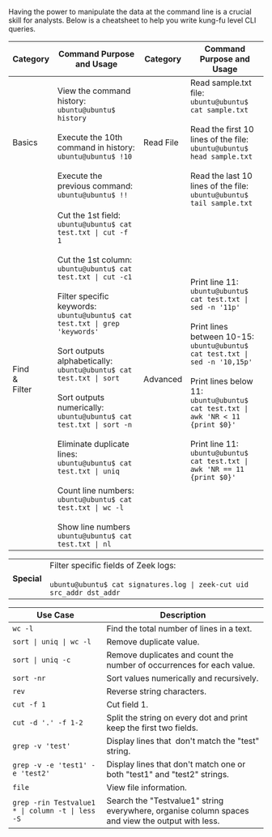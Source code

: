 Having the power to manipulate the data at the command line is a crucial skill for analysts. Below is a cheatsheet to help you write kung-fu level CLI queries.

| Category                | Command Purpose and Usage                                                                                                                                                                                                                                                                                                                                                                                                                                                                                                                                                                                                       | Category  | Command Purpose and Usage                                                                                                                                                                                                                                                                                                                       |
| ----------------------- | ------------------------------------------------------------------------------------------------------------------------------------------------------------------------------------------------------------------------------------------------------------------------------------------------------------------------------------------------------------------------------------------------------------------------------------------------------------------------------------------------------------------------------------------------------------------------------------------------------------------------------- | --------- | ----------------------------------------------------------------------------------------------------------------------------------------------------------------------------------------------------------------------------------------------------------------------------------------------------------------------------------------------- |
| Basics                  | View the command history:  <br>`ubuntu@ubuntu$ history`  <br><br>Execute the 10th command in history:  <br>`ubuntu@ubuntu$ !10`<br><br>Execute the previous command:  <br>`ubuntu@ubuntu$ !!`                                                                                                                                                                                                                                                                                                                                                                                                                                   | Read File | Read sample.txt file:  <br>`ubuntu@ubuntu$ cat sample.txt`<br><br>Read the first 10 lines of the file:  <br>`ubuntu@ubuntu$ head sample.txt`  <br><br>Read the last 10 lines of the file:  <br>`ubuntu@ubuntu$ tail sample.txt`                                                                                                                 |
| Find  <br>&  <br>Filter | Cut the 1st field:  <br>`ubuntu@ubuntu$ cat test.txt \| cut -f 1`  <br><br>Cut the 1st column:  <br>`ubuntu@ubuntu$ cat test.txt \| cut -c1`  <br><br>Filter specific keywords:  <br>`ubuntu@ubuntu$ cat test.txt \| grep 'keywords'`  <br><br>Sort outputs alphabetically:  <br>`ubuntu@ubuntu$ cat test.txt \| sort`<br><br>Sort outputs numerically:  <br>`ubuntu@ubuntu$ cat test.txt \| sort -n`<br><br>Eliminate duplicate lines:  <br>`ubuntu@ubuntu$ cat test.txt \| uniq`  <br><br>Count line numbers:  <br>`ubuntu@ubuntu$ cat test.txt \| wc -l`  <br><br>Show line numbers  <br>`ubuntu@ubuntu$ cat test.txt \| nl` | Advanced  | Print line 11:  <br>`ubuntu@ubuntu$ cat test.txt \| sed -n '11p'`  <br><br>Print lines between 10-15:  <br>`ubuntu@ubuntu$ cat test.txt \| sed -n '10,15p'`<br><br>Print lines below 11:  <br>`ubuntu@ubuntu$ cat test.txt \| awk 'NR < 11 {print $0}'`  <br><br>Print line 11:  <br>`ubuntu@ubuntu$ cat test.txt \| awk 'NR == 11 {print $0}'` |

|   |   |
|---|---|
|**Special**|Filter specific fields of Zeek logs:<br><br>`ubuntu@ubuntu$ cat signatures.log \| zeek-cut uid src_addr dst_addr`|

| **Use Case**                                     | **Description**                                                                                  |
| ------------------------------------------------ | ------------------------------------------------------------------------------------------------ |
| `wc -l`                                          | Find the total number of lines in a text.                                                        |
| `sort \| uniq \| wc -l`                          | Remove duplicate value.                                                                          |
| `sort \| uniq -c`                                | Remove duplicates and count the number of occurrences for each value.                            |
| `sort -nr`                                       | Sort values numerically and recursively.                                                         |
| `rev`                                            | Reverse string characters.                                                                       |
| `cut -f 1`                                       | Cut field 1.                                                                                     |
| `cut -d '.' -f 1-2`                              | Split the string on every dot and print keep the first two fields.                               |
| `grep -v 'test'`                                 | Display lines that  don't match the "test" string.                                               |
| `grep -v -e 'test1' -e 'test2'`                  | Display lines that don't match one or both "test1" and "test2" strings.                          |
| `file`                                           | View file information.                                                                           |
| `grep -rin Testvalue1 * \| column -t \| less -S` | Search the "Testvalue1" string everywhere, organise column spaces and view the output with less. |
